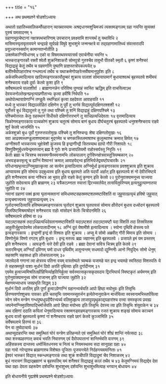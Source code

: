 +++
title = "१६"

+++
अथ प्रथमप्रश्ने षोडशोऽध्यायः

अथातो ग्रहातिथ्यवलिकर्मोपहारान् व्याख्यास्यामः अश्रद्दधानमशुचिमजपं त्यक्तमङ्गलम् ग्रहा नयन्ति सुव्यक्तं पुरुषं यमसादनम् १  
ग्रहाणामुग्रचेष्टानां नक्षत्रपथचारिणाम् उपचारान् प्रवक्ष्यामि शान्त्यर्थं तु यथाविधि २  
मासिमास्यृतावृतावयने चन्द्रग्रहे सूर्यग्रहे विषुवे शुभाशुभे जन्मनक्षत्रे वा तद्ग्रहाणामातिथ्यं संवत्सरादपि प्रयुञ्जानस्सर्वान् कामानवाप्नोतीति ३  
उक्तमेकाग्निविधानम् ४
एको वा विषमस्थस्स्यात्सर्व एवार्चनीया भवन्ति ५  
भास्कराङ्गारकौ रक्तौ श्वेतौ शुक्रनिशाकरौ सोमपुत्रो गुरुश्चैव तावुभौ पीतकौ स्मृतौ ६
कृष्णं शनैश्चरं विद्याद्राहुं केतुं तथैव च ग्रहवर्णानि पुष्पाणि प्राज्ञस्तत्रोपकल्पयेत् ७  
बलींश्चैवोपहारांश्च गन्धमाल्यं तथैव च यथाक्रमेणोपहरेत्सर्वेषामानुपूर्वशः इति ८  
अर्कसमिधमादित्याय खादिरमङ्गारकायौदुम्बरं शुक्राय पालाशं सोमायापामार्गं बुधायाश्वत्थं बृहस्पतये शमीमयं शनैश्चराय राहवे दूर्वाः केतवे कुशा इति ९  
सर्वेषामलाभे पालाशीर्वा । ब्राह्मणानन्नेन परिविष्य पुण्याहं स्वस्ति ऋद्धिम् इति वाचयित्वाऽथ देवयजनोल्लेखनप्रभृत्याप्रणीताभ्यः कृत्वा हवींषि निर्वपति १०  
अथोपोत्थायाग्रेणाग्निं तण्डुलैः स्थण्डिलं कृत्वा ग्रहदेवता आवाहयति ११  
मध्ये तु भास्करं विद्याल्लोहितं दक्षिणेन तु पूर्वे तु भार्गवं विद्यात्पूर्वदक्षिणतश्शशी १२  
पूर्वोत्तरे बुधं विद्यादुत्तरे तु गुरुं तथा पश्चिमे तु शनिं विद्याद्राहुं दक्षिणपश्चिमे १३  
पश्चिमोत्तरतः केतुः ग्रहस्थानं विधीयते दक्षिणोत्तरभागे तु साधिप्रत्यधिदेवताः १४
वृत्तमादित्याय त्रिकोणमङ्गारकाय पञ्चकोणं शुक्राय चतुरश्रं सोमाय बाणं बुधाय दीर्घचतुरश्रं बृहस्पतये धनुश्शनैश्चराय राहवे शूर्पं केतवे ध्वजमिति १५  
अर्कश्शुक्रो बुधः पूर्वो गुरुरुत्तरतोमुखः पश्चिमे तु शनिश्चन्द्रः शेषा दक्षिणतोमुखाः १६  
यवा आढक्यस्तण्डुलाश्श्यामाका मुद्गमेव च चणकास्तिलमाषाश्च कुलुत्थाश्च क्रमात् क्षिपेत् १७  
अग्नीश्वरौ भास्करस्य भूक्षेत्रेशौ कुजस्य हि इन्द्राणीन्द्रौ सितस्याथ ह्यापो गौरी निशापतेः १८
विष्णुर्विष्णुर्बुधस्येन्द्रमरुत्वान् ब्रह्म वै गुरोः शनेः प्रजापतियमौ राहोस्सर्पस्तु निरृतिः १९  
केतोः ब्रह्मा च चित्रश्च स्वस्वमन्त्रैस्स्वनामभिः लोकपालान् दुर्गविघ्नक्षेत्रवास्तुत्रियम्बकान् २०  
अभयङ्करमृत्यू च ह्यग्निं वैश्वानरं क्रमात् आवाहयेद्भ्य हृतिभिर्यजेद्व्यष्टोपचारकैः २१
परिधानप्रभृत्याऽग्निमुखात्कृत्वा आ सत्येन इत्यादित्याय अग्निर्मूर्धा इत्यङ्गारकाय प्रवश्शुक्राय इति शुक्राय आप्यायस्व इति सोमाय उद्बुध्यस्व इति बुधाय बृहस्पते अति यदर्यो अर्हात् इति बृहस्पतये शं नो देवीरभिष्टये इति शनैश्चराय कया नश्चित्र आ भुवत् इति राहवे केतुं कृण्वन् इति केतवे २२
पुरोनुवाक्यामनूच्य याज्यया जुहोति सदेवत्वाय इति ब्राह्मणम् २३
यत्रैकाऽम्नाता स्यात्तां द्विरभ्यवर्तयेत् तत्सवितुर्वरेण्यम् इत्यनुद्रुत्याम्नातया जुहोति वा २४  
नवानां ग्रहाणां पक्वं हृत्वा घृतान्वक्तानां समिधामष्टसहस्रमष्टशतमष्टाविंशतिं वा जुहुयात्प्रत्यृचं हविषो जुहुयात् प्रत्यृचमाज्यस्य जुहुयात्प्रत्यृचम् २५  
गुलोदनमादित्यायि हविष्यमन्नमङ्गारकाय घृतोदनं शुक्राय घृतपायसं सोमाय क्षीरोदनं बुधाय दध्योदनं बृहस्पतये तिलपिष्टमिश्रमाषोदनं शनैश्चराय राहोः मांसोदनं केतोः चित्रोदनमिति २६  
सर्वेषामलाभे हविष्यं वा २७  
यदाऽष्टासहस्रं तदाऽधिप्रत्यधिदेवतानामष्टाविंशतिं यदाऽष्टशतं तदाऽष्टावष्टौ यदा विंशतिं तदा तिस्रस्तिस्र आहुतीर्जुहुयादेवमेव लोकपालादीनाम् १८
अग्निं दूतं येषामीशे इत्यादित्याय । स्योना पृथिवि क्षेत्रस्य पते इत्यङ्गारकाय । इन्द्राणीं इन्द्रं वो विश्वतः इति शुक्राय । अप्सु मे सोमो अब्रवीत् गौरी मिमाय इति सोमाय । विष्णोर्नुकं विष्णो रगटम् इति बुधाय । इन्द्र मरुत्वः ब्रह्म जज्ञानम् इति बृहस्पतये । प्रजापते इमं यम प्रस्तरम् इति शनैश्चराय । आयङ्गौः यत्ते देवी इति राहवे । ब्रह्मा देवानां सवित्र चित्रम् इति केतवे २९  
त्रतारमिन्द्रम् अग्निर्दां द्रविणम् यमो दाधर पृथिवीम् असुन्वन्तम् सधमादो द्युम्निनीः आनो नियुद्भिः सोमो धेनुम् सहस्राणि सहस्रधा इति लोकपालानाम् ३०  
जातवेदसे गणानां त्वा क्षेत्रस्य पतिना वयम् वास्तोष्पते त्र्यम्बकं यजामहे यत इन्द्र भयामहे स्वस्तिदा विशस्पतिः ये ते सहस्रमयुते पाशाः मूर्धानं दिवो अरतिं पृथिव्याः इति दुर्गादीनाम् ३१  
एवमेव हुत्वाज्यमिश्रतिलव्रीहिभिर्व्याहृतिभिर्हुत्वा सर्वस्मात्सकृत्सकृदवदाय द्विरभिघार्य स्विष्टकृतं अर्यमणम् इति पुरोनुवाक्यामनूच्य सोमं राजानम् इति याज्यया जुहोति ३२  
मेक्षणमभ्याधाय जयप्रभृति सिद्धम् ३३  
मूर्धानं दिवो अरतिम् इति पूर्णां हुत्वाऽग्रेणाग्निं ग्रहानभ्यर्चयति आपो हिष्ठा मयोभुवः इति तिसृभिः हिरण्यवर्णाश्शुचयः पावकाः इति चतसृभिः पवमानस्सुवर्जन इत्येतेनानुवाकेन मार्जयित्वा स्वस्वनामभिस्तर्पयित्वा स्वेन स्वेन मन्त्रेण गन्धपुष्पधूपदीपैरभ्यर्च्य वलिमुपहृत्य लाजापूपपृथुकाद्यपहारांश्च दत्त्वा समस्कृत्य प्रवाह्य जघनेनाग्निमुपविश्याद्भिर्मार्जयति आपो हिष्ठा मयोभवः इति तिसृभिः देवस्य त्वा इति तिसृभिः शंयुवाकेन च ३४  
अथ दक्षिणां ददाति कपिलां धेनुमादित्याय रक्तमनड्वाहमङ्गारकाय रजतं शुक्राय शङ्खं सोमाय काञ्चनं बुधाय वासो बृहस्पतये कृष्णां गां शनैश्चराय राहवे छागं केतवे कुञ्जामिति ३५  
सर्वेषमलाभे हिरण्यं वा ३६  
येन वा तुष्येदाचार्यः ३७  
अथाप्युदाहरन्ति यथा समुत्थितं घोरं यन्त्रेण प्रतिहन्यते एवं समुत्थितं घोरं शीघ्रं शान्तिं नयेत्सदा ३८  
यथा शस्त्रप्रहरणात् कवचं भवति निवारणम् एवं दैवोपघातानां शान्तिर्भवति वारणम् ३९  
अहिंसकस्य दान्तस्य धर्मार्जितधनस्य च नित्यं च नियमस्थस्य सदा सानुग्रहा ग्रहाः ४०  
ग्रहा गावो नरेन्द्राश्च ब्राह्मणाश्च विशेषतः पूजिताः पूजयन्त्येते निर्दहन्त्यवमानिताः ४१  
ईश्वरं भास्करं विद्यात् स्कन्धमङ्गारकं तथा शुक्रं शचीपतिं विद्यादुमां चैव निशाकरम् ४२  
बुधं नारायणं विद्याद्ब्रह्माणं च बृहस्पतिम् यमं शनैश्वरं विद्याद्राहुं कालं तथैव च ४३
केतुमग्निमयं विद्याद्देव देवा यथा ग्रहाः देवता ग्रहरूपेण दर्शयन्ति शुभाशुभम् दर्शयन्ति शुभाशुभमित्याह भगवान् बोधायनः ४४  

इति बोधायनीये गृह्यशेषे प्रथमप्रश्ने षोडशोऽध्यायः
